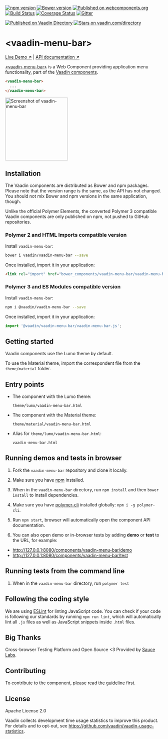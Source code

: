 [![npm version](https://badgen.net/npm/v/@vaadin/vaadin-menu-bar)](https://www.npmjs.com/package/@vaadin/vaadin-menu-bar)
[![Bower version](https://badgen.net/github/release/vaadin/vaadin-menu-bar)](https://github.com/vaadin/vaadin-menu-bar/releases)
[![Published on webcomponents.org](https://img.shields.io/badge/webcomponents.org-published-blue.svg)](https://www.webcomponents.org/element/vaadin/vaadin-menu-bar)
[![Build Status](https://travis-ci.org/vaadin/vaadin-menu-bar.svg?branch=master)](https://travis-ci.org/vaadin/vaadin-menu-bar)
[![Coverage Status](https://coveralls.io/repos/github/vaadin/vaadin-menu-bar/badge.svg?branch=master)](https://coveralls.io/github/vaadin/vaadin-menu-bar?branch=master)
[![Gitter](https://badges.gitter.im/Join%20Chat.svg)](https://gitter.im/vaadin/web-components?utm_source=badge&utm_medium=badge&utm_campaign=pr-badge)

 [![Published on Vaadin  Directory](https://img.shields.io/badge/Vaadin%20Directory-published-00b4f0.svg)](https://vaadin.com/directory/component/vaadinvaadin-menu-bar)
[![Stars on vaadin.com/directory](https://img.shields.io/vaadin-directory/star/vaadin-menu-bar-directory-urlidentifier.svg)](https://vaadin.com/directory/component/vaadinvaadin-menu-bar)


# &lt;vaadin-menu-bar&gt;

[Live Demo ↗](https://vaadin.com/components/vaadin-menu-bar/html-examples)
|
[API documentation ↗](https://vaadin.com/components/vaadin-menu-bar/html-api)


[&lt;vaadin-menu-bar&gt;](https://vaadin.com/components/vaadin-menu-bar) is a Web Component providing application menu functionality, part of the [Vaadin components](https://vaadin.com/components).

<!--
```
<custom-element-demo>
  <template>
    <script src="../webcomponentsjs/webcomponents-lite.js"></script>
    <link rel="import" href="vaadin-menu-bar.html">
    <next-code-block></next-code-block>
  </template>
</custom-element-demo>
```
-->
```html
<vaadin-menu-bar>
  ...
</vaadin-menu-bar>
```

[<img src="https://raw.githubusercontent.com/vaadin/vaadin-menu-bar/master/screenshot.png" width="200" alt="Screenshot of vaadin-menu-bar">](https://vaadin.com/components/vaadin-menu-bar)


## Installation

The Vaadin components are distributed as Bower and npm packages.
Please note that the version range is the same, as the API has not changed.
You should not mix Bower and npm versions in the same application, though.

Unlike the official Polymer Elements, the converted Polymer 3 compatible Vaadin components
are only published on npm, not pushed to GitHub repositories.

### Polymer 2 and HTML Imports compatible version

Install `vaadin-menu-bar`:

```sh
bower i vaadin/vaadin-menu-bar --save
```

Once installed, import it in your application:

```html
<link rel="import" href="bower_components/vaadin-menu-bar/vaadin-menu-bar.html">
```
### Polymer 3 and ES Modules compatible version


Install `vaadin-menu-bar`:

```sh
npm i @vaadin/vaadin-menu-bar --save
```

Once installed, import it in your application:

```js
import '@vaadin/vaadin-menu-bar/vaadin-menu-bar.js';
```

## Getting started

Vaadin components use the Lumo theme by default.

To use the Material theme, import the correspondent file from the `theme/material` folder.

## Entry points

- The component with the Lumo theme:

  `theme/lumo/vaadin-menu-bar.html`

- The component with the Material theme:

  `theme/material/vaadin-menu-bar.html`

- Alias for `theme/lumo/vaadin-menu-bar.html`:

  `vaadin-menu-bar.html`


## Running demos and tests in browser

1. Fork the `vaadin-menu-bar` repository and clone it locally.

1. Make sure you have [npm](https://www.npmjs.com/) installed.

1. When in the `vaadin-menu-bar` directory, run `npm install` and then `bower install` to install dependencies.

1. Make sure you have [polymer-cli](https://www.npmjs.com/package/polymer-cli) installed globally: `npm i -g polymer-cli`.

1. Run `npm start`, browser will automatically open the component API documentation.

1. You can also open demo or in-browser tests by adding **demo** or **test** to the URL, for example:

  - http://127.0.0.1:8080/components/vaadin-menu-bar/demo
  - http://127.0.0.1:8080/components/vaadin-menu-bar/test


## Running tests from the command line

1. When in the `vaadin-menu-bar` directory, run `polymer test`


## Following the coding style

We are using [ESLint](http://eslint.org/) for linting JavaScript code. You can check if your code is following our standards by running `npm run lint`, which will automatically lint all `.js` files as well as JavaScript snippets inside `.html` files.


## Big Thanks

Cross-browser Testing Platform and Open Source <3 Provided by [Sauce Labs](https://saucelabs.com).


## Contributing

  To contribute to the component, please read [the guideline](https://github.com/vaadin/vaadin-core/blob/master/CONTRIBUTING.md) first.


## License

Apache License 2.0

Vaadin collects development time usage statistics to improve this product. For details and to opt-out, see https://github.com/vaadin/vaadin-usage-statistics.
